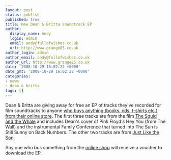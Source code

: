 ```yaml
---
layout: post
status: publish
published: true
title: New Dean & Britta soundtrack EP
author:
  display_name: Andy
  login: admin
  email: andy@fullofwishes.co.uk
  url: http://www.grange85.co.uk
author_login: admin
author_email: andy@fullofwishes.co.uk
author_url: http://www.grange85.co.uk
date: '2008-10-29 16:02:22 +0000'
date_gmt: '2008-10-29 16:02:22 +0000'
categories:
- news
- dean & britta
tags: []
---
```

<p>Dean & Britta are giving away for free an EP of tracks they've recorded for film soundtracks to anyone <a href="http://www.deanandbritta.com/shop.htm">who buys anything (books, cds, t-shirts etc.) from their online store</a>. The first three tracks are from the film <a href="http://www.imdb.com/title/tt0367089/">The Squid and the Whale</a> and includes Dean's cover of Pink Floyd's Hey You (from The Wall) and the instrumental Family Conference that turned into The Sun is Still Sunny on Back Numbers. The other two tracks are from <a href="http://www.imdb.com/title/tt0471009/">Just Like the Son</a>.</p>
<p>Any one who bus something from the <a href="http://www.deanandbritta.com/shop.htm">online shop</a> will receive a voucher to download the EP.</p>
